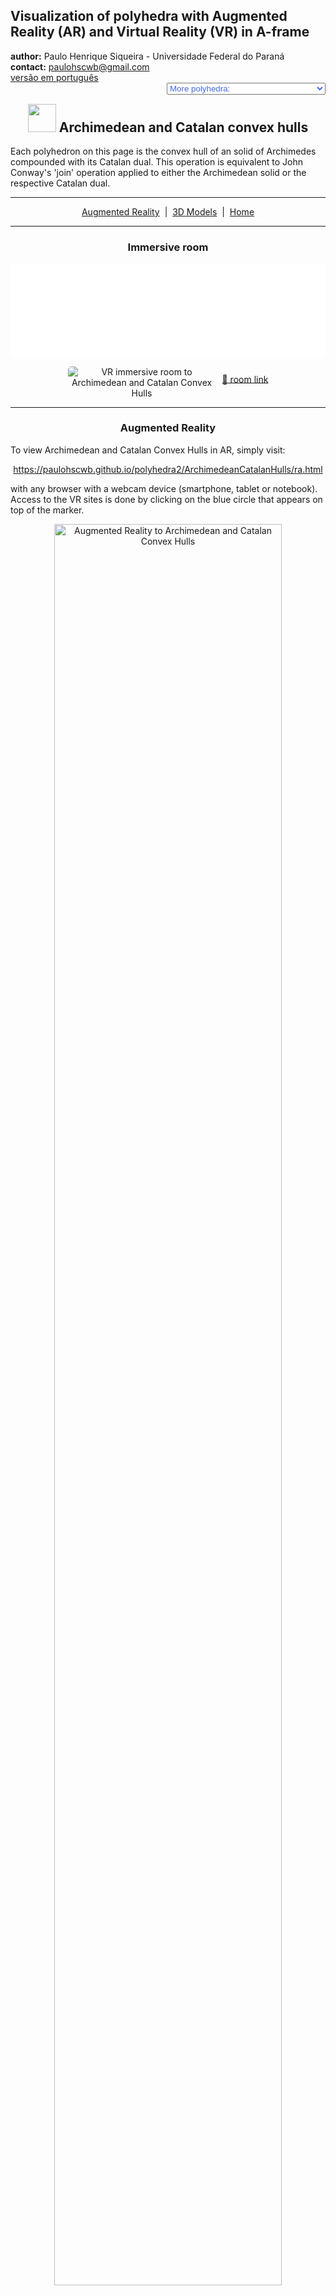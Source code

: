 <link rel="stylesheet" href="../scripts/style.css">
<link rel="icon" type="image/png" href="vr/salas/imagens/icone.png">
<h2>Visualization of polyhedra with Augmented Reality (AR) and Virtual Reality (VR) in A-frame</h2>
 <b>author:</b> Paulo Henrique Siqueira - Universidade Federal do Paraná
 <br><b>contact:</b> <a href="#">paulohscwb@gmail.com</a>
 <br><a href="https://paulohscwb.github.io/polyhedra2/ArchimedeanCatalanHulls/pt-br/">versão em português</a>
 <form style="margin: 0 auto; float:right; text-align:right; width:100%; margin-bottom:15px;">
	<select id="url" onchange="urlHandler(this.value)" style="color:royalblue;">
		<option disabled selected value>More polyhedra:</option>
		<option disabled value="../ArchimedeanCatalanHulls/pt-br/">Archimedean and Catalan convex hulls</option>
		<option value="../fractalplatonic/pt-br/">Platonic polyhedra fractals</option>
		<option value="../fractalnonconvex/pt-br/">Non convex polyhedra fractals</option>
		<option value="../fractalarchimedean/pt-br/">Archimedean polyhedra fractals</option>
	</select>
</form>
<script>
function urlHandler(value) {                               
    window.location.assign(`${value}`);
}
</script>

<p id="p1"></p>
  <h2 align="center"><img src="vr/salas/imagens/icone.png" style="margin-bottom:-10px" width="45"> Archimedean and Catalan convex hulls</h2>
Each polyhedron on this page is the convex hull of an solid of Archimedes compounded with its Catalan dual. This operation is equivalent to John Conway's 'join' operation applied to either the Archimedean solid or the respective Catalan dual.
<hr> 
<p align="center"><a href="#ra">Augmented Reality</a><span>&nbsp;&nbsp;|&nbsp;&nbsp;</span><a href="#m3d">3D Models</a><span>&nbsp;&nbsp;|&nbsp;&nbsp;</span><a href="../">Home</a></p>
 <hr>
  <h3 align="center">Immersive room</h3>
  <div class="embed-container"><iframe width="100%" src="sala.htm" title="Sala Imersiva dos cascos convexos de Arquimedes e Catalan" frameborder="0" loading="lazy"></iframe></div>
  <p align="center"><img align="middle" src="../../geometria-descritiva/videos/fractal.gif" style="max-width: 47%; border-radius:5px; margin-right:10px" loading="lazy" alt="VR immersive room to Archimedean and Catalan Convex Hulls"/><a href="sala.htm" target="_blank">&#x1f517; room link</a></p> 
 <hr>
  <h3 id="ra" align="center">Augmented Reality</h3>
To view Archimedean and Catalan Convex Hulls in AR, simply visit:
<p align="center"><a href="ra.html" class="raAR" target="_blank">https://paulohscwb.github.io/polyhedra2/ArchimedeanCatalanHulls/ra.html</a></p> 
with any browser with a webcam device (smartphone, tablet or notebook). 
<br>Access to the VR sites is done by clicking on the blue circle that appears on top of the marker.
<p align="center"><img style="border-radius:7px;" alt="Augmented Reality to Archimedean and Catalan Convex Hulls" src="ar/example.jpg" width="85%"></p>
<p align="center"><img src="ar/ArchimedeanCatalanHulls.gif" alt="Augmented Reality to Archimedean and Catalan Convex Hulls" style="max-width: 92%; border-radius:5px;" loading="lazy"/></p>
<hr>
<h3 id="m3d" align="center">3D models</h3>
<!-- <iframe width="560" height="315" style="max-width:100%" src="https://www.youtube.com/embed/videoseries?list=PLy0I_lGW8HxU-mneUmSsccpRAAwbErHFq" title="YouTube video player" frameborder="0" allow="accelerometer; autoplay; clipboard-write; encrypted-media; gyroscope; picture-in-picture; web-share" allowfullscreen></iframe> -->
<h4>1. Joined truncated tetrahedron</h4>
<a href="vr/JoinedTruncatedTetrahedron.htm" target="_blank" title="3D model" class="fotoA"><img src="ar/0A.png" class="foto" alt="Joined Truncated Tetrahedron"></a><img src="ar/0.png" class="qr">
 <br><br>The joined truncated tetrahedron is a composite of the Archimedean truncated tetrahedron with its respective dual, the Catalan triakis tetrahedron. 
 <br>It has faces shaped like rhombi and kites.
<br><br><br><b>Faces:</b> 12 kites and 6 rhombi | <b>Edges:</b> 36 | <b>Vertices:</b> 20. <a href="http://dmccooey.com/polyhedra/JoinedTruncatedTetrahedron.html" target="_blank">More...</a>
<br><a href="ra.html" class="raAR" title="Augmented reality" target="_blank"></a>
<hr>
<h4>2. Joined Cuboctahedron</h4>
<a href="vr/JoinedCuboctahedron.htm" target="_blank" title="3D model" class="fotoA"><img src="ar/1A.png" class="foto" alt="Joined Cuboctahedron"></a><img src="ar/1.png" class="qr">
 <br><br>The joined cuboctahedron is a composite of the Archimedean cuboctahedron with its respective dual, the Catalan rhombic dodecahedron. 
 <br>It has faces shaped like kites.
<br><br><br><b>Faces:</b> 24 kites | <b>Edges:</b> 48 | <b>Vertices:</b> 26. <a href="http://dmccooey.com/polyhedra/JoinedCuboctahedron.html" target="_blank">More...</a>
<br><a href="ra.html" class="raAR" title="Augmented reality" target="_blank"></a>
<hr>
<h4>3. Joined Truncated Octahedron</h4>
<a href="vr/JoinedTruncatedOctahedron.htm" target="_blank" title="3D model" class="fotoA"><img src="ar/2A.png" class="foto" alt="Joined Truncated Octahedron"></a><img src="ar/2.png" class="qr">
 <br><br>The joined truncated octahedron is a composite of the Archimedean truncated octahedron with its respective dual, the Catalan tetrakis hexahedron. 
 <br>It has faces shaped like rhombi and kites.
<br><br><br><b>Faces:</b> 24 kites and 12 rhombi | <b>Edges:</b> 72 | <b>Vertices:</b> 38. <a href="http://dmccooey.com/polyhedra/JoinedTruncatedOctahedron.html" target="_blank">More...</a>
<br><a href="ra.html" class="raAR" title="Augmented reality" target="_blank"></a>
<hr>
<h4>4. Joined Truncated Cube</h4>
<a href="vr/JoinedTruncatedCube.htm" target="_blank" title="3D model" class="fotoA"><img src="ar/3A.png" class="foto" alt="Joined Truncated Cube"></a><img src="ar/3.png" class="qr">
 <br><br>The joined truncated cube is a composite of the Archimedean truncated cube with its respective dual, the Catalan triakis octahedron. 
 <br>It has faces shaped like rhombi and kites.
<br><br><br><b>Faces:</b> 24 kites and 12 rhombi | <b>Edges:</b> 72 | <b>Vertices:</b> 38. <a href="http://dmccooey.com/polyhedra/JoinedTruncatedCube.html" target="_blank">More...</a>
<br><a href="ra.html" class="raAR" title="Augmented reality" target="_blank"></a>
<hr>
<h4>5. Joined Rhombicuboctahedron</h4>
<a href="vr/JoinedRhombicuboctahedron.htm" target="_blank" title="3D model" class="fotoA"><img src="ar/4A.png" class="foto" alt="Joined Rhombicuboctahedron"></a><img src="ar/4.png" class="qr">
 <br><br>The joined rhombicuboctahedron is a composite of the Archimedean rhombicuboctahedron with its respective dual, the Catalan deltoidal icositetrahedron. 
 <br>It has faces shaped like rhombi and kites.
<br><br><br><b>Faces:</b> 24 kites and 24 rhombi | <b>Edges:</b> 96 | <b>Vertices:</b> 50. <a href="http://dmccooey.com/polyhedra/JoinedRhombicuboctahedron.html" target="_blank">More...</a>
<br><a href="ra.html" class="raAR" title="Augmented reality" target="_blank"></a>
<hr>
<h4>6. Joined Snub Cube</h4>
<a href="vr/JoinedSnubCube.htm" target="_blank" title="3D model" class="fotoA"><img src="ar/5A.png" class="foto" alt="Joined Snub Cube"></a><img src="ar/5.png" class="qr">
 <br><br>The joined snub cube is a composite of the Archimedean snub cube with its respective dual, the Catalan pentagonal icositetrahedron. 
 <br>It has faces shaped like rhombi and kites.
<br><br><br><b>Faces:</b> 24 kites and 36 rhombi | <b>Edges:</b> 120 | <b>Vertices:</b> 62. <a href="http://dmccooey.com/polyhedra/JoinedLsnubCube.html" target="_blank">More...</a>
<br><a href="ra.html" class="raAR" title="Augmented reality" target="_blank"></a>
<hr>
<h4>7. Joined Icosidodecahedron</h4>
<a href="vr/JoinedIcosidodecahedron.htm" target="_blank" title="3D model" class="fotoA"><img src="ar/6A.png" class="foto" alt="Joined Icosidodecahedron"></a><img src="ar/6.png" class="qr">
 <br><br>The joined icosidodecahedron is a composite of the Archimedean icosidodecahedron with its respective dual, the Catalan rhombic triacontahedron. 
 <br>It has faces shaped like kites.
<br><br><br><b>Faces:</b> 60 kites | <b>Edges:</b> 120 | <b>Vertices:</b> 62. <a href="http://dmccooey.com/polyhedra/JoinedIcosidodecahedron.html" target="_blank">More...</a>
<br><a href="ra.html" class="raAR" title="Augmented reality" target="_blank"></a>
<hr>
<h4>8. Joined Truncated Cuboctahedron</h4>
<a href="vr/JoinedTruncatedCuboctahedron.htm" target="_blank" title="3D model" class="fotoA"><img src="ar/7A.png" class="foto" alt="Joined Truncated Cuboctahedron"></a><img src="ar/7.png" class="qr">
 <br><br>The joined truncated cuboctahedron is a composite of the Archimedean truncated cuboctahedron with its respective dual, the Catalan disdyakis dodecahedron. 
 <br>It has faces shaped like 24 short, 24 medium and 24 long kites.
<br><br><br><b>Faces:</b> 72 kites | <b>Edges:</b> 144 | <b>Vertices:</b> 74. <a href="http://dmccooey.com/polyhedra/JoinedTruncatedCuboctahedron.html" target="_blank">More...</a>
<br><a href="ra.html" class="raAR" title="Augmented reality" target="_blank"></a>
<hr>
<h4>9. Joined Truncated Icosahedron</h4>
<a href="vr/JoinedTruncatedIcosahedron.htm" target="_blank" title="3D model" class="fotoA"><img src="ar/8A.png" class="foto" alt="Joined Truncated Icosahedron"></a><img src="ar/8.png" class="qr">
 <br><br>The joined truncated icosahedron is a composite of the Archimedean truncated icosahedron with its respective dual, the Catalan pentakis dodecahedron. 
 <br>It has faces shaped like rhombi and kites.
<br><br><br><b>Faces:</b> 60 kites and 30 rhombi | <b>Edges:</b> 180 | <b>Vertices:</b> 92. <a href="http://dmccooey.com/polyhedra/JoinedTruncatedIcosahedron.html" target="_blank">More...</a>
<br><a href="ra.html" class="raAR" title="Augmented reality" target="_blank"></a>
<hr>
<h4>10. Joined Truncated Dodecahedron</h4>
<a href="vr/JoinedTruncatedDodecahedron.htm" target="_blank" title="3D model" class="fotoA"><img src="ar/9A.png" class="foto" alt="Joined Truncated Dodecahedron"></a><img src="ar/9.png" class="qr">
 <br><br>The joined truncated dodecahedron is a composite of the Archimedean truncated dodecahedron with its respective dual, the Catalan triakis icosahedron. 
 <br>It has faces shaped like rhombi and kites.
<br><br><br><b>Faces:</b> 60 kites and 30 rhombi | <b>Edges:</b> 180 | <b>Vertices:</b> 92. <a href="http://dmccooey.com/polyhedra/JoinedTruncatedDodecahedron.html" target="_blank">More...</a>
<br><a href="ra.html" class="raAR" title="Augmented reality" target="_blank"></a>
<hr>
<h4>11. Joined Rhombicosidodecahedron</h4>
<a href="vr/JoinedRhombicosidodecahedron.htm" target="_blank" title="3D model" class="fotoA"><img src="ar/10A.png" class="foto" alt="Joined Rhombicosidodecahedron"></a><img src="ar/10.png" class="qr">
 <br><br>The joined rhombicosidodecahedron is a composite of the Archimedean rhombicosidodecahedron with its respective dual, the Catalan deltoidal hexecontahedron. 
 <br>It has faces shaped like 60 short kites and 60 medium kites.
<br><br><br><b>Faces:</b> 120 kites | <b>Edges:</b> 240 | <b>Vertices:</b> 122. <a href="http://dmccooey.com/polyhedra/JoinedRhombicosidodecahedron.html" target="_blank">More...</a>
<br><a href="ra.html" class="raAR" title="Augmented reality" target="_blank"></a>
<hr>
<h4>12. Joined Snub Dodecahedron</h4>
<a href="vr/JoinedSnubDodecahedron.htm" target="_blank" title="3D model" class="fotoA"><img src="ar/11A.png" class="foto" alt="Joined Snub Dodecahedron"></a><img src="ar/11.png" class="qr">
 <br><br>The joined snub dodecahedron is a composite of the Archimedean snub dodecahedron with its respective dual, the Catalan pentagonal hexecontahedron. 
 <br>It has faces shaped like kites and rhombi.
<br><br><br><b>Faces:</b> 60 kites and 90 rhombi | <b>Edges:</b> 300 | <b>Vertices:</b> 152. <a href="http://dmccooey.com/polyhedra/JoinedLsnubDodecahedron.html" target="_blank">More...</a>
<br><a href="ra.html" class="raAR" title="Augmented reality" target="_blank"></a>
<hr>
<h4>13. Joined Truncated Icosidodecahedron</h4>
<a href="vr/JoinedTruncatedIcosidodecahedron.htm" target="_blank" title="3D model" class="fotoA"><img src="ar/12A.png" class="foto" alt="Joined Truncated Icosidodecahedron"></a><img src="ar/12.png" class="qr">
 <br><br>The joined truncated icosidodecahedron is a composite of the Archimedean truncated icosidodecahedron with its respective dual, the Catalan disdyakis triacontahedron. 
 <br>It has faces shaped like 60 short, 60 medium and 60 long kites.
<br><br><br><b>Faces:</b> 180 kites | <b>Edges:</b> 360 | <b>Vertices:</b> 182. <a href="http://dmccooey.com/polyhedra/JoinedTruncatedIcosidodecahedron.html" target="_blank">More...</a>
<br><a href="ra.html" class="raAR" title="Augmented reality" target="_blank"></a>
<p class="topop"><a href="#p1" class="topo">back to top</a></p>
<hr>

<br><a rel="license" href="http://creativecommons.org/licenses/by-nc-nd/4.0/"><img alt="Licença Creative Commons" style="border-width:0" src="https://i.creativecommons.org/l/by-nc-nd/4.0/88x31.png" loading="lazy"/></a><br /><span xmlns:dct="http://purl.org/dc/terms/" property="dct:title">Archimedean Catalan Convex Hulls - Visualization of polyhedra with Augmented Reality and Virtual Reality</span> by <a xmlns:cc="http://creativecommons.org/ns#" href="https://paulohscwb.github.io/polyhedra2/ArchimedeanCatalanHulls/pt-br/" property="cc:attributionName" rel="cc:attributionURL">Paulo Henrique Siqueira</a> is licensed with a license <a rel="license" href="http://creativecommons.org/licenses/by-nc-nd/4.0/">Creative Commons Attribution-NonCommercial-NoDerivatives 4.0 International</a>.

<h4>How to cite this work:</h4> 
<p>Siqueira, P.H., "Archimedean Catalan Convex Hulls - Visualization of polyhedra with Augmented Reality and Virtual Reality". Available in: <https://paulohscwb.github.io/polyhedra2/ArchimedeanCatalanHulls/pt-br/>, October 2023.</p>
<!--<a target="_blank" href="https://doi.org/10.5281/zenodo.8272770"><img src="https://zenodo.org/badge/DOI/10.5281/zenodo.8272770.svg" alt="DOI"></a>-->
<br><br><b>References:</b>
<br>Weisstein, Eric W. "Archimedean Solid" From MathWorld-A Wolfram Web Resource. <a href="http://mathworld.wolfram.com/ArchimedeanSolid.html" target="_blank">http://mathworld.wolfram.com/ArchimedeanSolid.html</a>
<br>Weisstein, Eric W. "Platonic Solid" From MathWorld-A Wolfram Web Resource. <a href="http://mathworld.wolfram.com/PlatonicSolid.html" target="_blank">http://mathworld.wolfram.com/PlatonicSolid.html</a>
<br>Weisstein, Eric W. "Archimedean Dual" From MathWorld-A Wolfram Web Resource. <a href="https://mathworld.wolfram.com/ArchimedeanDual.html" target="_blank">https://mathworld.wolfram.com/ArchimedeanDual.html</a>
<br>Weisstein, Eric W. "Uniform Polyhedron." From MathWorld--A Wolfram Web Resource. <a href="https://mathworld.wolfram.com/UniformPolyhedron.html" target="_blank">https://mathworld.wolfram.com/UniformPolyhedron.html</a>
<br>Wikipedia <a href="https://en.wikipedia.org/wiki/Archimedean_solid" target="_blank">https://en.wikipedia.org/wiki/Archimedean_solid</a>
<br>Wikipedia <a href="https://en.wikipedia.org/wiki/en.wikipedia.org/wiki/Platonic_solid" target="_blank">https://en.wikipedia.org/wiki/Platonic_solid</a>
<br>McCooey, David I. "Visual Polyhedra". <a href="http://dmccooey.com/polyhedra/" target="_blank">http://dmccooey.com/polyhedra/</a>

